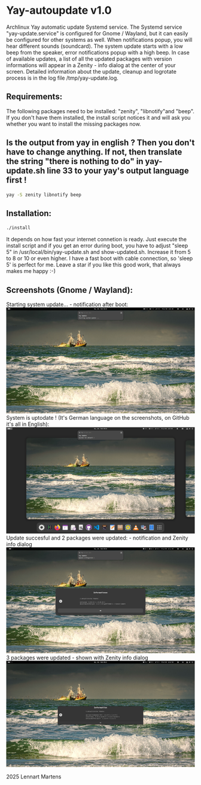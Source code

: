 # Yay-autoupdate v1.0
Archlinux Yay automatic update Systemd service. The Systemd service "yay-update.service" is configured for Gnome / Wayland, but it can easily be configured for other systems as well.
When notifications popup, you will hear different sounds (soundcard). The system update starts with a low beep from the speaker, error notifications popup with a high beep.
In case of available updates, a list of all the updated packages with version informations will appear in a Zenity - info dialog at the center of your screen.
Detailed information about the update, cleanup and logrotate process is in the log file /tmp/yay-update.log.

## Requirements:
The following packages need to be installed:
"zenity", "libnotify"and "beep".
If you don't have them installed, the install script notices it and will ask you whether you want to install the missing packages now.
## Is the output from yay in english ? Then you don't have to change anything. If not, then translate the string "there is nothing to do" in yay-update.sh line 33 to your yay's output language first !
```bash
yay -S zenity libnotify beep
```

## Installation:

``` bash
./install
```
It depends on how fast your internet connetion is ready.
Just execute the install script and if you get an error during boot, you have to adjust "sleep 5" in /usr/local/bin/yay-update.sh and show-updated.sh.
Increase it from 5 to 8 or 10 or even higher. I have a fast boot with cable connection, so 'sleep 5' is perfect for me.
Leave a star if you like this good work, that always makes me happy :-)

## Screenshots (Gnome / Wayland):

Starting system update... - notification after boot:
![start](start.png)
System is uptodate ! (It's German language on the screenshots, on GitHub it's all in English):
![uptodate](noupdate.png)
Update succesful and 2 packages were updated: - notification and Zenity info dialog
![successful](updatesuccessful.png)
3 packages were updated - shown with Zenity info dialog
![3packages](3packages.png)

2025 Lennart Martens
